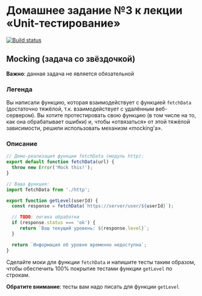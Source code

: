 # Домашнее задание №3 к лекции «Unit-тестирование»

[![Build status](https://ci.appveyor.com/api/projects/status/75o5l885w8svwn4k?svg=true)](https://ci.appveyor.com/project/yuriyvyatkin/ajs-hw-4-3-mocking)

## Mocking (задача со звёздочкой)

**Важно**: данная задача не является обязательной

### Легенда

Вы написали функцию, которая взаимодействует с функцией `fetchData` (достаточно тяжёлой, т.к. взаимодействует с удалённым веб-сервером). Вы хотите протестировать свою функцию (в том числе на то, как она обрабатывает ошибки) и, чтобы «отвязаться» от этой тяжёлой зависимости, решили использовать механизм «mocking'а».

### Описание

```javascript
// Демо-реализация функции fetchData (модуль http):
export default function fetchData(url) {
  throw new Error('Mock this!');
}
```

```javascript
// Ваша функция:
import fetchData from './http';

export function getLevel(userId) {
  const response = fetchData(`https://server/user/${userId}`);

  // TODO: логика обработки
  if (response.status === 'ok') {
     return `Ваш текущий уровень: ${response.level}`;
  }

  return `Информация об уровне временно недоступна`;
}
```

Сделайте моки для функции `fetchData` и напишите тесты таким образом, чтобы обеспечить 100% покрытие тестами функции `getLevel` по строкам.

**Обратите внимание**: тесты вам надо писать для функции `getLevel`
